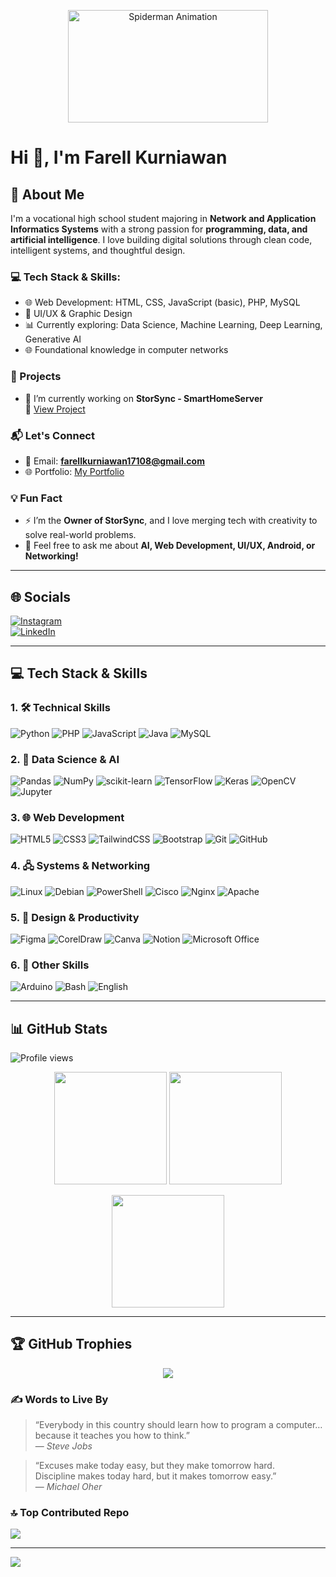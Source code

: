 <p align="center">
  <img src="https://media.giphy.com/media/l0HlTy9x8FZo0XO1i/giphy.gif" width="320" height="180" alt="Spiderman Animation">
</p>

# Hi 👋, I'm Farell Kurniawan  

## 💫 About Me

I'm a vocational high school student majoring in **Network and Application Informatics Systems** with a strong passion for **programming, data, and artificial intelligence**. I love building digital solutions through clean code, intelligent systems, and thoughtful design.

### 💻 Tech Stack & Skills:
- 🌐 Web Development: HTML, CSS, JavaScript (basic), PHP, MySQL  
- 🎨 UI/UX & Graphic Design  
- 📊 Currently exploring: Data Science, Machine Learning, Deep Learning, Generative AI  
- 🌐 Foundational knowledge in computer networks

### 🚀 Projects
- 🔭 I’m currently working on **StorSync - SmartHomeServer**  
  📂 [View Project](https://drive.google.com/file/d/1AspLPOJkIQC-NDbiprkvyU3pzhsws3FB/view)

### 📬 Let's Connect
- 💌 Email: **farellkurniawan17108@gmail.com**  
- 🌐 Portfolio: [My Portfolio](http://webfk.smarthomeserver.my.id/fk-portfolio/)

### 💡 Fun Fact
- ⚡ I’m the **Owner of StorSync**, and I love merging tech with creativity to solve real-world problems.
- 💬 Feel free to ask me about **AI, Web Development, UI/UX, Android, or Networking!**

---

## 🌐 Socials  
[![Instagram](https://img.shields.io/badge/Instagram-%23E4405F.svg?style=for-the-badge&logo=instagram&logoColor=white)](https://instagram.com/fk_farell17108)  
[![LinkedIn](https://img.shields.io/badge/LinkedIn-%230077B5.svg?style=for-the-badge&logo=linkedin&logoColor=white)](https://www.linkedin.com/in/farell-kurniawan-0898572b3/) 

---

## 💻 Tech Stack & Skills

### 1. 🛠️ Technical Skills
![Python](https://img.shields.io/badge/Python-3670A0?style=for-the-badge&logo=python&logoColor=ffdd54)
![PHP](https://img.shields.io/badge/php-%23777BB4.svg?style=for-the-badge&logo=php&logoColor=white)
![JavaScript](https://img.shields.io/badge/javascript-%23323330.svg?style=for-the-badge&logo=javascript&logoColor=%23F7DF1E)
![Java](https://img.shields.io/badge/java-%23ED8B00.svg?style=for-the-badge&logo=openjdk&logoColor=white)
![MySQL](https://img.shields.io/badge/mysql-4479A1.svg?style=for-the-badge&logo=mysql&logoColor=white)

### 2. 🤖 Data Science & AI
![Pandas](https://img.shields.io/badge/pandas-%23150458.svg?style=for-the-badge&logo=pandas&logoColor=white)
![NumPy](https://img.shields.io/badge/numpy-%23013243.svg?style=for-the-badge&logo=numpy&logoColor=white)
![scikit-learn](https://img.shields.io/badge/scikit--learn-%23F7931E.svg?style=for-the-badge&logo=scikit-learn&logoColor=white)
![TensorFlow](https://img.shields.io/badge/TensorFlow-%23FF6F00.svg?style=for-the-badge&logo=TensorFlow&logoColor=white)
![Keras](https://img.shields.io/badge/Keras-D00000?style=for-the-badge&logo=Keras&logoColor=white)
![OpenCV](https://img.shields.io/badge/OpenCV-%23blue.svg?style=for-the-badge&logo=opencv&logoColor=white)
![Jupyter](https://img.shields.io/badge/Jupyter-%23F37626.svg?style=for-the-badge&logo=Jupyter&logoColor=white)

### 3. 🌐 Web Development
![HTML5](https://img.shields.io/badge/html5-%23E34F26.svg?style=for-the-badge&logo=html5&logoColor=white)
![CSS3](https://img.shields.io/badge/css3-%231572B6.svg?style=for-the-badge&logo=css3&logoColor=white)
![TailwindCSS](https://img.shields.io/badge/Tailwind_CSS-38B2AC?style=for-the-badge&logo=tailwind-css&logoColor=white)
![Bootstrap](https://img.shields.io/badge/bootstrap-%238511FA.svg?style=for-the-badge&logo=bootstrap&logoColor=white)
![Git](https://img.shields.io/badge/git-%23F05033.svg?style=for-the-badge&logo=git&logoColor=white)
![GitHub](https://img.shields.io/badge/github-%23121011.svg?style=for-the-badge&logo=github&logoColor=white)

### 4. 🖧 Systems & Networking
![Linux](https://img.shields.io/badge/Linux-%23FCC624.svg?style=for-the-badge&logo=linux&logoColor=black)
![Debian](https://img.shields.io/badge/Debian-A81D33?style=for-the-badge&logo=debian&logoColor=white)
![PowerShell](https://img.shields.io/badge/PowerShell-%235391FE.svg?style=for-the-badge&logo=powershell&logoColor=white)
![Cisco](https://img.shields.io/badge/cisco-%23049fd9.svg?style=for-the-badge&logo=cisco&logoColor=black)
![Nginx](https://img.shields.io/badge/nginx-%23009639.svg?style=for-the-badge&logo=nginx&logoColor=white)
![Apache](https://img.shields.io/badge/apache-%23D42029.svg?style=for-the-badge&logo=apache&logoColor=white)

### 5. 🎨 Design & Productivity
![Figma](https://img.shields.io/badge/figma-%23F24E1E.svg?style=for-the-badge&logo=figma&logoColor=white)
![CorelDraw](https://img.shields.io/badge/CorelDraw-%2300B388.svg?style=for-the-badge&logo=coreldraw&logoColor=white)
![Canva](https://img.shields.io/badge/Canva-%2300C4CC.svg?style=for-the-badge&logo=Canva&logoColor=white)
![Notion](https://img.shields.io/badge/Notion-%23000000.svg?style=for-the-badge&logo=notion&logoColor=white)
![Microsoft Office](https://img.shields.io/badge/Microsoft%20Office-D83B01?style=for-the-badge&logo=microsoft-office&logoColor=white)

### 6. 🧩 Other Skills
![Arduino](https://img.shields.io/badge/-Arduino-00979D?style=for-the-badge&logo=Arduino&logoColor=white)
![Bash](https://img.shields.io/badge/Bash-%234EAA25.svg?style=for-the-badge&logo=gnu-bash&logoColor=white)
![English](https://img.shields.io/badge/English-%237CB342.svg?style=for-the-badge&logo=bookstack&logoColor=white)

---

## 📊 GitHub Stats

![Profile views](https://komarev.com/ghpvc/?username=FKfarell17108&style=flat-square&color=blue)

<p align="center">
  <img src="https://github-readme-stats.vercel.app/api?username=FKfarell17108&theme=github_dark&hide_border=true&include_all_commits=false&count_private=true&cache_seconds=1800" height="180px" />
  <img src="https://github-readme-streak-stats.herokuapp.com/?user=FKfarell17108&theme=github_dark&hide_border=true" height="180px" />
</p>

<p align="center">
  <img src="https://github-readme-stats.vercel.app/api/top-langs/?username=FKfarell17108&theme=github_dark&hide_border=true&layout=compact&count_private=true&cache_seconds=1800" height="180px" />
</p>

---

## 🏆 GitHub Trophies

<p align="center">
  <img src="https://github-profile-trophy.vercel.app/?username=FKfarell17108&theme=github_dark&no-frame=true&no-bg=true&margin-w=10" />
</p>
 

### ✍️ Words to Live By

> “Everybody in this country should learn how to program a computer… because it teaches you how to think.”  
> — *Steve Jobs*

> “Excuses make today easy, but they make tomorrow hard.  
> Discipline makes today hard, but it makes tomorrow easy.”  
> — *Michael Oher*


### 🔝 Top Contributed Repo  
![](https://github-contributor-stats.vercel.app/api?username=FKfarell17108&limit=5&theme=github_dark&combine_all_yearly_contributions=true)  

---

[![](https://visitcount.itsvg.in/api?id=FKfarell17108&icon=0&color=0)](https://visitcount.itsvg.in)  
